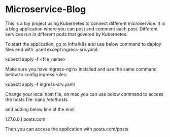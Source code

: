 # Microservice-Blog

This is a toy project using Kubernetes to connect different microservice. It is a blog application where you can post
and comment each post. Different services run in different pods that govered by Kubernetes.

To start the application, go to Infra/k8s and use below command to deploy files end with .yaml except ingress-srv.yaml:

kubectl apply -f <file_name> 

Make sure you have ingress-nginx installed and use the same command below to config ingress rules:

kubectl apply -f ingress-srv.yaml

Change your local host file, on mac you can use below command to access the hosts file:
nano /etc/hosts

and adding below line at the end:

127.0.0.1 posts.com

Then you can access the application with posts.com/posts
